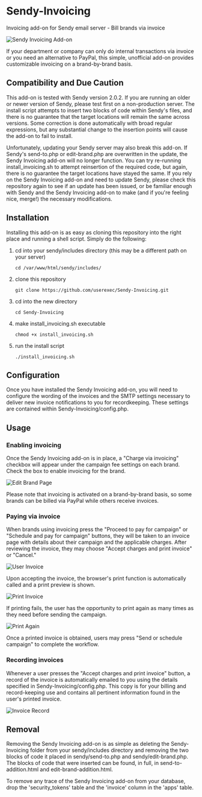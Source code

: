 # Sendy-Invoicing

Invoicing add-on for Sendy email server - Bill brands via invoice

![Sendy Invoicing Add-on](https://cloud.githubusercontent.com/assets/5970137/7149270/f9aceb88-e2d0-11e4-8846-2c42139fa4a4.png)

If your department or company can only do internal transactions via invoice or you need an alternative to PayPal, this simple, unofficial add-on provides customizable invoicing on a brand-by-brand basis.

## Compatibility and Due Caution

This add-on is tested with Sendy version 2.0.2. If you are running an older or newer version of Sendy, please test first on a non-production server. The install script attempts to insert two blocks of code within Sendy's files, and there is no guarantee that the target locations will remain the same across versions. Some correction is done automatically with broad regular expressions, but any substantial change to the insertion points will cause the add-on to fail to install.

Unfortunately, updating your Sendy server may also break this add-on. If Sendy's send-to.php or edit-brand.php are overwritten in the update, the Sendy Invoicing add-on will no longer function. You can try re-running install_invoicing.sh to attempt reinsertion of the required code, but again, there is no guarantee the target locations have stayed the same. If you rely on the Sendy Invoicing add-on and need to update Sendy, please check this repository again to see if an update has been issued, or be familiar enough with Sendy and the Sendy Invoicing add-on to make (and if you're feeling nice, merge!) the necessary modifications.

## Installation

Installing this add-on is as easy as cloning this repository into the right place and running a shell script. Simply do the following:

1. cd into your sendy/includes directory (this may be a different path on your server)

    ```
    cd /var/www/html/sendy/includes/
    ```


2. clone this repository

    ```
    git clone https://github.com/userexec/Sendy-Invoicing.git
    ```
    
    
3. cd into the new directory

    ```
    cd Sendy-Invoicing
    ```
    
    
4. make install_invoicing.sh executable

    ```
    chmod +x install_invoicing.sh
    ```
    
    
5. run the install script

    ```
    ./install_invoicing.sh
    ```


## Configuration

Once you have installed the Sendy Invoicing add-on, you will need to configure the wording of the invoices and the SMTP settings necessary to deliver new invoice notifications to you for recordkeeping. These settings are contained within Sendy-Invoicing/config.php.

## Usage

### Enabling invoicing

Once the Sendy Invoicing add-on is in place, a "Charge via invoicing" checkbox will appear under the campaign fee settings on each brand. Check the box to enable invoicing for the brand.

![Edit Brand Page](https://cloud.githubusercontent.com/assets/5970137/7149272/f9ad4ae2-e2d0-11e4-9931-8cc32c807818.png)

Please note that invoicing is activated on a brand-by-brand basis, so some brands can be billed via PayPal while others receive invoices.

### Paying via invoice

When brands using invoicing press the "Proceed to pay for campaign" or "Schedule and pay for campaign" buttons, they will be taken to an invoice page with details about their campaign and the applicable charges. After reviewing the invoice, they may choose "Accept charges and print invoice" or "Cancel."

![User Invoice](https://cloud.githubusercontent.com/assets/5970137/7149270/f9aceb88-e2d0-11e4-8846-2c42139fa4a4.png)

Upon accepting the invoice, the browser's print function is automatically called and a print preview is shown.

![Print Invoice](https://cloud.githubusercontent.com/assets/5970137/7149269/f9ace0d4-e2d0-11e4-99d7-42e0e7ed7a2a.png)

If printing fails, the user has the opportunity to print again as many times as they need before sending the campaign.

![Print Again](https://cloud.githubusercontent.com/assets/5970137/7149271/f9ad3e12-e2d0-11e4-81c0-ac727252dc6c.png)

Once a printed invoice is obtained, users may press "Send or schedule campaign" to complete the workflow.

### Recording invoices

Whenever a user presses the "Accept charges and print invoice" button, a record of the invoice is automatically emailed to you using the details specified in Sendy-Invoicing/config.php. This copy is for your billing and record-keeping use and contains all pertinent information found in the user's printed invoice.

![Invoice Record](https://cloud.githubusercontent.com/assets/5970137/7149273/f9aefffe-e2d0-11e4-8605-2fd521923280.png)

## Removal

Removing the Sendy Invoicing add-on is as simple as deleting the Sendy-Invoicing folder from your sendy/includes directory and removing the two blocks of code it placed in sendy/send-to.php and sendy/edit-brand.php. The blocks of code that were inserted can be found, in full, in send-to-addition.html and edit-brand-addition.html.

To remove any trace of the Sendy Invoicing add-on from your database, drop the 'security_tokens' table and the 'invoice' column in the 'apps' table.